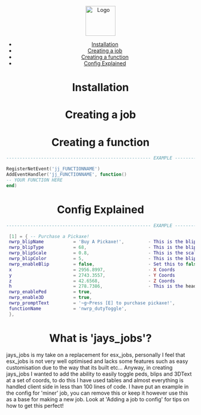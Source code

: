 <br />
<div align="center">
    <img src="https://github.com/othneildrew/Best-README-Template/blob/master/images/logo.png?raw=true" alt="Logo" width="80" height="80">  
  </p>
    
* [Installation](#installation)
* [Creating a job](#creating-a-job)
* [Creating a function](#creating-a-function)
* [Config Explained](#config-explained)
</div>

<h1 align="center">Installation</a></h1>  

<h1 align="center">Creating a job</a></h1> 

<h1 align="center">Creating a function</a></h1>  

   ```lua
------------------------------------------------------ EXAMPLE ------------------------------------------------------
   
RegisterNetEvent('jj_FUNCTIONNAME')
AddEventHandler('jj_FUNCTIONNAME', function()
   -- YOUR FUNCTION HERE
end)
   ```  
   
<h1 align="center">Config Explained</a></h1> 

   ```lua
------------------------------------------------------ EXAMPLE ------------------------------------------------------
   
    [1] = { -- Purchase a Pickaxe!
    nwrp_blipName           = 'Buy A Pickaxe!',         - This is the blip name that will appear on the map.
    nwrp_blipType           = 68,                       - This is the blip type https://docs.fivem.net/docs/game-references/blips/
    nwrp_blipScale          = 0.8,                      - This is the scale of the blip.
    nwrp_blipColor          = 5,                        - This is the blip color that you want.
    nwrp_enableBlip         = false,                    - Set this to false if you do not want a blip on the map for this location!
    x                       = 2956.8997,                - X Coords
    y                       = 2743.3557,                - Y Coords
    z                       = 42.6568,                  - Z Coords
    h                       = 278.7386,                 - This is the heading (Only needed if you are using a PED model)
    nwrp_enablePed          = true, 
    nwrp_enable3D           = true, 
    nwrp_promptText         = '~g~Press [E] to purchase pickaxe!', 
    functionName            = 'nwrp_dutyToggle',
    },
   ```  
   
<h1 align="center">What is 'jays_jobs'?</a></h1>  
jays_jobs is my take on a replacement for esx_jobs, personally I feel that esx_jobs is not very well optimised and lacks some features such as easy customisation due to the way that its built etc... Anyway, in creating jays_jobs I wanted to add the ability to easily toggle peds, blips and 3DText at a set of coords, to do this I have used tables and almost everything is handled client side in less than 100 lines of code. I have put an example in the config for 'miner' job, you can remove this or keep it however use this as a base for making a new job. Look at 'Adding a job to config' for tips on how to get this perfect!
